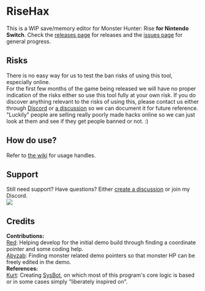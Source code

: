 # RiseHax  
This is a WIP save/memory editor for Monster Hunter: Rise **for Nintendo Switch**.
Check the [releases page](https://github.com/Glazelf/RiseHax/releases) for releases and the [issues page](https://github.com/Glazelf/RiseHax/issues) for general progress.

## Risks
There is no easy way for us to test the ban risks of using this tool, especially online.  
For the first few months of the game being released we will have no proper indication of the risks either so use this tool fully at your own risk. If you do discover anything relevant to the risks of using this, please contact us either through [Discord](https://discord.gg/5NsYYuvm7D) or [a discussion](https://github.com/Glazelf/RiseHax/discussions) so we can document it for future reference.  
"Luckily" people are selling really poorly made hacks online so we can just look at them and see if they get people banned or not. :)  

## How do use?
Refer to [the wiki](https://github.com/Glazelf/RiseHax/wiki) for usage handles. 

## Support
Still need support? Have questions? Either [create a discussion](https://github.com/Glazelf/RiseHax/discussions) or join my Discord.  
[<img src="https://canary.discordapp.com/api/guilds/826479009206108188/widget.png?style=banner2">](https://discord.gg/5NsYYuvm7D)

## Credits
**Contributions:**  
[Red](https://github.com/hp3721): Helping develop for the initial demo build through finding a coordinate pointer and some coding help.  
[Abyzab](https://github.com/abyzab): Finding monster related demo pointers so that monster HP can be freely edited in the demo.  
**References:**  
[Kurt](https://github.com/kwsch): Creating [SysBot](https://github.com/kwsch/SysBot.NET), on which most of this program's core logic is based or in some cases simply "liberately inspired on".
